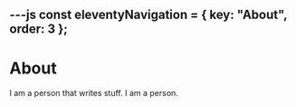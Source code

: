 ---js
const eleventyNavigation = {
	key: "About",
	order: 3
};
---
# About

I am a person that writes stuff. I am a person.
